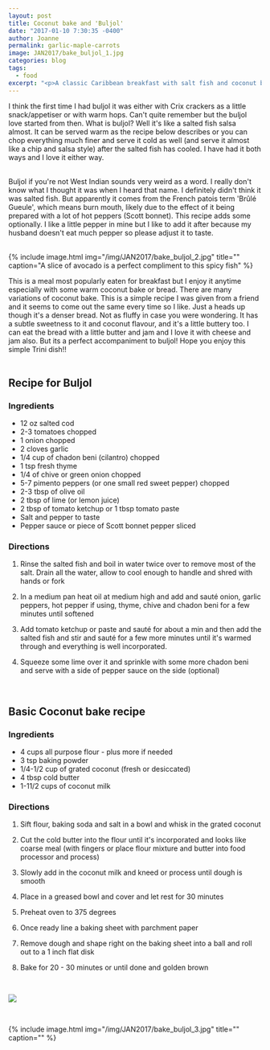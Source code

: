```yaml
---
layout: post
title: Coconut bake and 'Buljol'
date: "2017-01-10 7:30:35 -0400"
author: Joanne
permalink: garlic-maple-carrots
image: JAN2017/bake_buljol_1.jpg
categories: blog
tags:
  - food
excerpt: "<p>A classic Caribbean breakfast with salt fish and coconut bread</p>"
---
```


I think the first time I had buljol it was either with Crix crackers as a little snack/appetiser or with warm hops. Can't quite remember but the buljol love started from then. What is buljol? Well it's like a salted fish salsa almost.  It can be served warm as the recipe below describes or you can chop everything much finer and serve it cold as well (and serve it almost like a chip and salsa style) after the salted fish has cooled. I have had it both ways and I love it either way.
<br>
<br>

Buljol if you're not West Indian sounds very weird as a word. I really don't know what I thought it was when I heard that name.  I definitely didn't think it was salted fish.  But apparently it comes from the French patois term 'Brûlé Gueule', which means burn mouth, likely due to the effect of it being prepared with a lot of hot peppers (Scott bonnet). This recipe  adds some optionally.  I like a little pepper in mine but I like to add it after because my husband doesn't eat much pepper so please adjust it to taste.
<br><br>

{% include image.html
            img="/img/JAN2017/bake_buljol_2.jpg"
            title=""
            caption="A slice of avocado is a perfect compliment to this spicy fish" %}

This is a meal most popularly eaten for breakfast but I enjoy it anytime especially with some warm coconut bake or bread.  There are many variations of coconut bake. This is a simple recipe I was given from a friend and it seems to come out the same every time so I like.  Just a heads up though it's a denser bread. Not as fluffy in case you were wondering.  It has a subtle sweetness to it and coconut flavour, and it's a little buttery too.  I can eat the bread with a little butter and jam and I love it with cheese and jam also.  But its a perfect accompaniment to buljol! Hope you enjoy this simple Trini dish!!
<br><br>


## Recipe for Buljol

### Ingredients

* 12 oz salted cod
* 2-3 tomatoes chopped
* 1 onion chopped
* 2 cloves garlic
* 1/4 cup of chadon beni (cilantro) chopped
* 1 tsp fresh thyme
* 1/4 of chive or green onion chopped
* 5-7 pimento peppers (or one small red sweet pepper) chopped
* 2-3 tbsp of olive oil
* 2 tbsp of lime (or lemon juice)
* 2 tbsp of tomato ketchup or 1 tbsp tomato paste
* Salt and pepper to taste
* Pepper sauce or piece of Scott bonnet pepper sliced

### Directions

1. Rinse the salted fish and boil in water twice over to remove most of the salt. Drain all the water, allow to cool enough to handle and shred with hands or fork

1. In a medium pan heat oil at medium high and add and sauté onion, garlic peppers, hot pepper if using, thyme, chive and chadon beni for a few minutes until softened

1. Add tomato ketchup or paste and sauté for about a min and then add the salted fish and stir and sauté for a few more minutes until it's warmed through and everything is well incorporated.  

1. Squeeze some lime over it and sprinkle with some more chadon beni and serve with a side of pepper sauce on the side (optional)
<br>

## Basic Coconut bake recipe

### Ingredients

* 4 cups all purpose flour - plus more if needed
* 3 tsp baking powder
* 1/4-1/2 cup of grated coconut (fresh or desiccated)
* 4 tbsp cold butter
* 1-11/2 cups of coconut milk

### Directions  

1. Sift flour, baking soda and salt in a bowl and whisk in the grated coconut

1. Cut the cold butter into the flour until it's incorporated and looks like coarse meal (with fingers or place flour mixture and butter into food processor and process)

1. Slowly add in the coconut milk and kneed or process until dough is smooth

1. Place in a greased bowl and cover and let rest for 30 minutes

1. Preheat oven to 375 degrees

1. Once ready line a baking sheet with  parchment paper

1. Remove dough and shape right on the baking sheet into a ball and roll out to a 1 inch flat disk

1. Bake for 20 - 30 minutes or until done and golden brown

<br>

<p class="apple__news__logo"><a href="https://apple.news/TKVtoVhGUQSuiufA4bqI-gg"><img src="{{ basesite.url }}/img/apple_news.svg" /></a></p>
<br>

{% include image.html
            img="/img/JAN2017/bake_buljol_3.jpg"
            title=""
            caption="" %}
